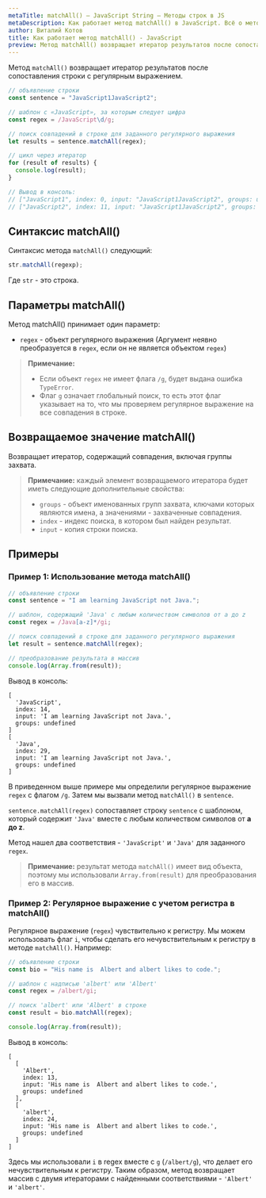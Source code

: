 ```yaml
---
metaTitle: matchAll() – JavaScript String – Методы строк в JS
metaDescription: Как работает метод matchAll() в JavaScript. Всё о методах работы со строками в JavaScript | База знаний PurpleSchool
author: Виталий Котов
title: Как работает метод matchAll() - JavaScript
preview: Метод matchAll() возвращает итератор результатов после сопоставления строки с регулярным выражением...
---
```


Метод `matchAll()` возвращает итератор результатов после сопоставления строки с регулярным выражением.

```javascript
// объявление строки
const sentence = "JavaScript1JavaScript2";

// шаблон с «JavaScript», за которым следует цифра
const regex = /JavaScript\d/g;

// поиск совпадений в строке для заданного регулярного выражения
let results = sentence.matchAll(regex);

// цикл через итератор
for (result of results) {
  console.log(result);
}

// Вывод в консоль:
// ["JavaScript1", index: 0, input: "JavaScript1JavaScript2", groups: undefined]
// ["JavaScript2", index: 11, input: "JavaScript1JavaScript2", groups: undefined]
```

## Синтаксис matchAll()

Синтаксис метода `matchAll()` следующий:

```javascript
str.matchAll(regexp);
```

Где `str` - это строка.

## Параметры matchAll()

Метод matchAll() принимает один параметр:

- `regex` - объект регулярного выражения (Аргумент неявно преобразуется в `regex`, если он не является объектом `regex`)

> **Примечание:**
>
> - Если объект `regex` не имеет флага `/g`, будет выдана ошибка `TypeError`.
> - Флаг `g` означает глобальный поиск, то есть этот флаг указывает на то, что мы проверяем регулярное выражение на все совпадения в строке.

## Возвращаемое значение matchAll()

Возвращает итератор, содержащий совпадения, включая группы захвата.

> **Примечание:** каждый элемент возвращаемого итератора будет иметь следующие дополнительные свойства:
>
> - `groups` - объект именованных групп захвата, ключами которых являются имена, а значениями - захваченные совпадения.
> - `index` - индекс поиска, в котором был найден результат.
> - `input` - копия строки поиска.

## Примеры

### Пример 1: Использование метода matchAll()

```javascript
// объявление строки
const sentence = "I am learning JavaScript not Java.";

// шаблон, содержащий 'Java' с любым количеством символов от a до z
const regex = /Java[a-z]*/gi;

// поиск совпадений в строке для заданного регулярного выражения
let result = sentence.matchAll(regex);

// преобразование результата в массив
console.log(Array.from(result));
```

Вывод в консоль:

```
[
  'JavaScript',
  index: 14,
  input: 'I am learning JavaScript not Java.',
  groups: undefined
]
[
  'Java',
  index: 29,
  input: 'I am learning JavaScript not Java.',
  groups: undefined
]
```

В приведенном выше примере мы определили регулярное выражение `regex` с флагом `/g`. Затем мы вызвали метод `matchAll()` в `sentence`.

`sentence.matchAll(regex)` сопоставляет строку `sentence` с шаблоном, который содержит `'Java'` вместе с любым количеством символов от **a до z**.

Метод нашел два соответствия - `'JavaScript'` и `'Java'` для заданного `regex`.

> **Примечание:** результат метода `matchAll()` имеет вид объекта, поэтому мы использовали `Array.from(result)` для преобразования его в массив.

### Пример 2: Регулярное выражение с учетом регистра в matchAll()

Регулярное выражение (`regex`) чувствительно к регистру. Мы можем использовать флаг `i`, чтобы сделать его нечувствительным к регистру в методе `matchAll()`. Например:

```javascript
// объявление строки
const bio = "His name is  Albert and albert likes to code.";

// шаблон с надписью 'albert' или 'Albert'
const regex = /albert/gi;

// поиск 'albert' или 'Albert' в строке
const result = bio.matchAll(regex);

console.log(Array.from(result));
```

Вывод в консоль:

```
[
  [
    'Albert',
    index: 13,
    input: 'His name is  Albert and albert likes to code.',
    groups: undefined
  ],
  [
    'albert',
    index: 24,
    input: 'His name is  Albert and albert likes to code.',
    groups: undefined
  ]
]
```

Здесь мы использовали `i` в regex вместе с `g` (`/albert/g`), что делает его нечувствительным к регистру. Таким образом, метод возвращает массив с двумя итераторами с найденными соответствиями - `'Albert'` и `'albert'`.

